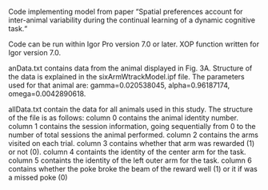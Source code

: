 Code implementing model from paper “Spatial preferences account for inter-animal variability during the continual learning of a dynamic cognitive task.“

Code can be run within Igor Pro version 7.0 or later. XOP function written for Igor version 7.0.

anData.txt contains data from the animal displayed in Fig. 3A. Structure of the data is explained in the sixArmWtrackModel.ipf file. The parameters used for that animal are: gamma=0.020538045, alpha=0.96187174, omega=0.0042890618.

allData.txt contain the data for all animals used in this study. The structure of the file is as follows:
column 0 contains the animal identity number.
column 1 contains the session information, going sequentially from 0 to the number of total sessions the animal performed.
column 2 contains the arms visited on each trial.
column 3 contains whether that arm was rewarded (1) or not (0).
column 4 containts the identity of the center arm for the task.
column 5 containts the identity of the left outer arm for the task.
column 6 contains whether the poke broke the beam of the reward well (1) or it if was a missed poke (0)
